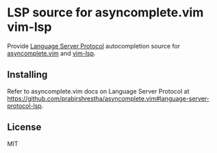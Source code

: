 LSP source for asyncomplete.vim vim-lsp
=======================================

Provide [Language Server Protocol](https://github.com/Microsoft/language-server-protocol) autocompletion source for [asyncomplete.vim](https://github.com/prabirshrestha/asyncomplete.vim) and [vim-lsp](https://github.com/prabirshrestha/vim-lsp).

## Installing
Refer to asyncomplete.vim docs on Language Server Protocol at https://github.com/prabirshrestha/asyncomplete.vim#language-server-protocol-lsp.


## License

MIT
